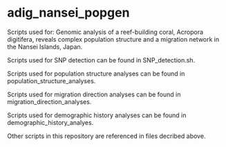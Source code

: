 # adig_nansei_popgen
Scripts used for: Genomic analysis of a reef-building coral, Acropora digitifera, reveals complex population structure and a migration network in the Nansei Islands, Japan.


Scripts used for SNP detection can be found in SNP_detection.sh.

Scripts used for population structure analyses can be found in population_structure_analyses.

Scripts used for migration direction analyses can be found in migration_direction_analyses.

Scripts used for demographic history analyses can be found in demographic_history_analyes.

Other scripts in this repository are referenced in files decribed above.

